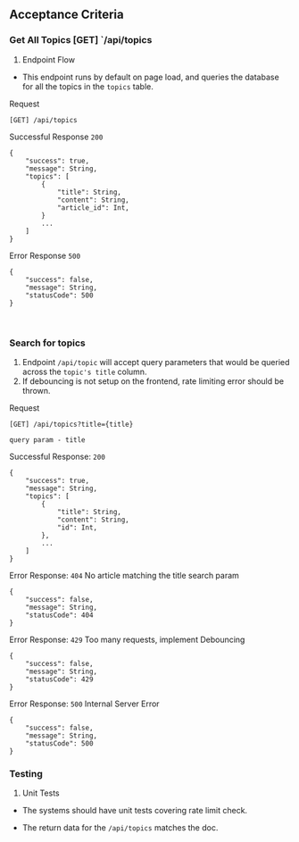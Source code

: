 ## Acceptance Criteria

### Get All Topics [GET] `/api/topics

1. Endpoint Flow

- This endpoint runs by default on page load, and queries the database for all the topics in the `topics` table.

Request

```
[GET] /api/topics
```

Successful Response `200`

```
{
    "success": true,
    "message": String,
    "topics": [
        {
            "title": String,
            "content": String,
            "article_id": Int,
        }
        ...
    ]
}
```

Error Response `500`

```
{
    "success": false,
    "message": String,
    "statusCode": 500
}
```

<br />

### Search for topics

1. Endpoint `/api/topic` will accept query parameters that would be queried across the `topic's title` column.
   <br/>
2. If debouncing is not setup on the frontend, rate limiting error should be thrown.
   <br />

Request

```
[GET] /api/topics?title={title}

query param - title
```

Successful Response: `200`

```
{
    "success": true,
    "message": String,
    "topics": [
        {
            "title": String,
            "content": String,
            "id": Int,
        },
        ...
    ]
}
```

Error Response: `404`
No article matching the title search param

```
{
    "success": false,
    "message": String,
    "statusCode": 404
}
```

Error Response: `429`
Too many requests, implement Debouncing

```
{
    "success": false,
    "message": String,
    "statusCode": 429
}
```

Error Response: `500`
Internal Server Error

```
{
    "success": false,
    "message": String,
    "statusCode": 500
}
```

### Testing

1. Unit Tests

- The systems should have unit tests covering rate limit check.

- The return data for the `/api/topics` matches the doc.

